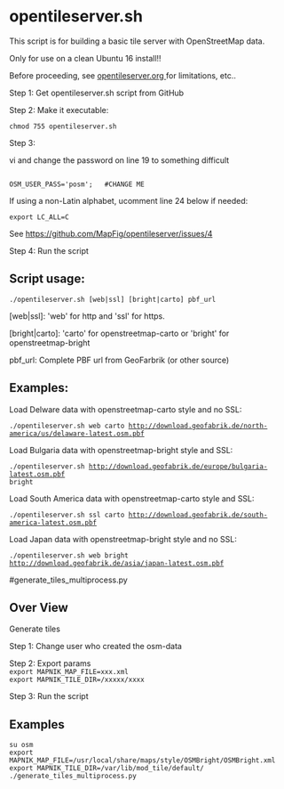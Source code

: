 # opentileserver.sh

This script is for building a basic tile server with OpenStreetMap data.

Only for use on a clean Ubuntu 16 install!!

Before proceeding, see <a href="opentileserver.org" target="blank"> opentileserver.org </a> for limitations, etc..

Step 1: Get opentileserver.sh script from GitHub

Step 2: Make it executable:

<code>chmod 755 opentileserver.sh</code>

Step 3:

vi and change the password on line 19 to something difficult

<code>
OSM_USER_PASS='posm';	#CHANGE ME
</code>

If using a non-Latin alphabet, ucomment line 24 below if needed:

<code>export LC_ALL=C</code>

See https://github.com/MapFig/opentileserver/issues/4

Step 4: Run the script

## Script usage:

<code>./opentileserver.sh  [web|ssl] [bright|carto] pbf_url</code>

[web|ssl]: 'web' for http and 'ssl' for https.

[bright|carto]: 'carto' for openstreetmap-carto or 'bright' for openstreetmap-bright

pbf_url: Complete PBF url from GeoFarbrik (or other source)


## Examples:

Load Delware data with openstreetmap-carto style and no SSL:

<code>./opentileserver.sh web carto http://download.geofabrik.de/north-america/us/delaware-latest.osm.pbf </code>

Load Bulgaria data with openstreetmap-bright style and SSL:

<code>./opentileserver.sh http://download.geofabrik.de/europe/bulgaria-latest.osm.pbf bright</code>

Load South America data with openstreetmap-carto style and SSL:

<code>./opentileserver.sh ssl carto http://download.geofabrik.de/south-america-latest.osm.pbf </code>

Load Japan data with openstreetmap-bright style and no SSL:

<code>./opentileserver.sh web bright http://download.geofabrik.de/asia/japan-latest.osm.pbf</code>

#generate_tiles_multiprocess.py

## Over View
Generate tiles

Step 1: Change user who created the osm-data

Step 2: Export params  
<code>export MAPNIK_MAP_FILE=xxx.xml</code>  
<code>export MAPNIK_TILE_DIR=/xxxxx/xxxx</code>

Step 3: Run the script

## Examples  
<code>su osm</code>  
<code>export MAPNIK_MAP_FILE=/usr/local/share/maps/style/OSMBright/OSMBright.xml</code>  
<code>export MAPNIK_TILE_DIR=/var/lib/mod_tile/default/</code>  
<code>./generate_tiles_multiprocess.py</code>
